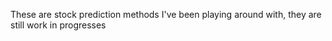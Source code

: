 These are stock prediction methods I've been playing around with, they are still work in progresses

